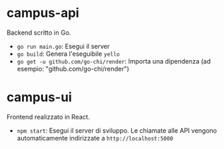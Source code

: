 # campus-api
Backend scritto in Go.

* `go run main.go`: Esegui il server
* `go build`: Genera l'eseguibile `yello`
* `go get -u github.com/go-chi/render`: Importa una dipendenza (ad esempio: "github.com/go-chi/render")

# campus-ui
Frontend realizzato in React.

* `npm start`: Esegui il server di sviluppo. Le chiamate alle API vengono automaticamente indirizzate a `http://localhost:5000`


